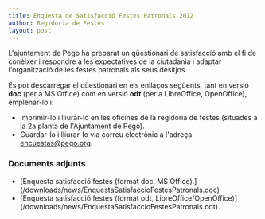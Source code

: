 ```yaml
---
title: Enquesta de Satisfacció Festes Patronals 2012
author: Regidoria de Festes
layout: post
---
```

L'ajuntament de Pego ha preparat un qüestionari de satisfacció amb el fi de conèixer i respondre a les expectatives de la ciutadania i adaptar l'organització de les festes patronals als seus desitjos.

Es pot descarregar el qüestionari en els enllaços següents, tant en versió **doc** (per a MS Office) com en versió **odt** (per a LibreOffice, OpenOffice), emplenar-lo i:

* Imprimir-lo i lliurar-lo en les oficines de la regidoria de festes (situades a la 2a planta de l'Ajuntament de Pego).
* Guardar-lo i lliurar-lo via correu electrònic a l'adreça [encuestas@pego.org](mailto:encuestas@pego.org).

### Documents adjunts
<ul>
<li class="file-word" markdown="1">[Enquesta satisfacció festes (format doc, MS Office).](/downloads/news/EnquestaSatisfaccioFestesPatronals.doc)</li>
<li class="file-odt" markdown="1">[Enquesta satisfacció festes (format odt, LibreOffice/OpenOffice)](/downloads/news/EnquestaSatisfaccioFestesPatronals.odt).</li>
</ul>